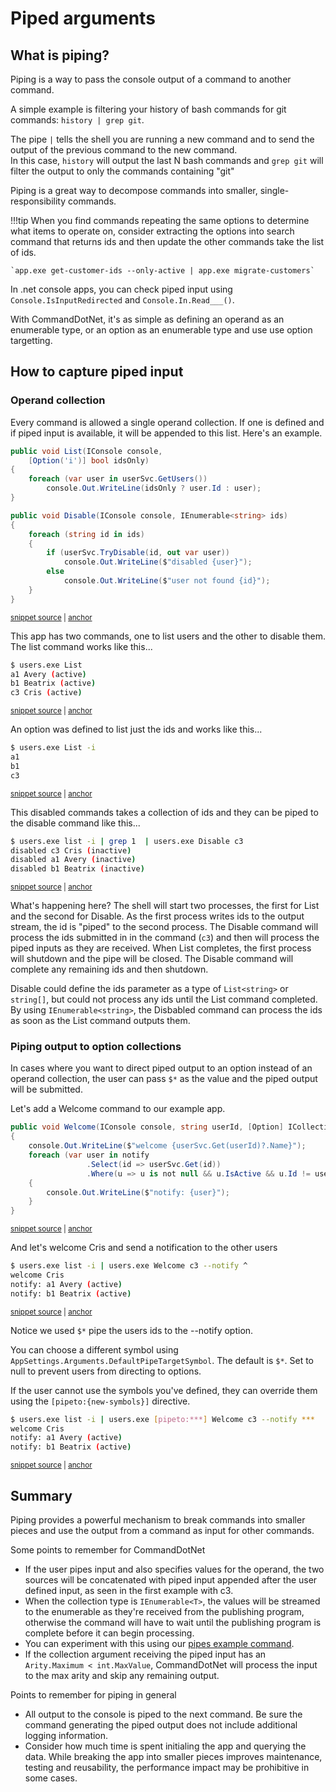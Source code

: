 # Piped arguments

## What is piping?
Piping is a way to pass the console output of a command to another command.

A simple example is filtering your history of bash commands for git commands: `history | grep git`.

The pipe `|` tells the shell you are running a new command and to send the output of the previous command to the new command.  
In this case, `history` will output the last N bash commands and `grep git` will filter the output to only the commands containing "git"

Piping is a great way to decompose commands into smaller, single-responsibility commands.

!!!tip
    When you find commands repeating the same options to determine what items to operate on, consider extracting the options into search command that returns ids and then update the other commands take the list of ids. 

    `app.exe get-customer-ids --only-active | app.exe migrate-customers`

In .net console apps, you can check piped input using `Console.IsInputRedirected` and `Console.In.Read___()`. 

With CommandDotNet, it's as simple as defining an operand as an enumerable type, or an option as an enumerable type and use use option targetting.

## How to capture piped input

### Operand collection

Every command is allowed a single operand collection. If one is defined and if piped input is available, it will be appended to this list. Here's an example.

<!-- snippet: piped_arguments -->
<a id='snippet-piped_arguments'></a>
```cs
public void List(IConsole console,
    [Option('i')] bool idsOnly)
{
    foreach (var user in userSvc.GetUsers())
        console.Out.WriteLine(idsOnly ? user.Id : user);
}

public void Disable(IConsole console, IEnumerable<string> ids)
{
    foreach (string id in ids)
    {
        if (userSvc.TryDisable(id, out var user))
            console.Out.WriteLine($"disabled {user}");
        else
            console.Out.WriteLine($"user not found {id}");
    }
}
```
<sup><a href='https://github.com/bilal-fazlani/commanddotnet/blob/master/CommandDotNet.DocExamples/Arguments/Values/Piped_Arguments.cs#L15-L33' title='Snippet source file'>snippet source</a> | <a href='#snippet-piped_arguments' title='Start of snippet'>anchor</a></sup>
<!-- endSnippet -->

This app has two commands, one to list users and the other to disable them. The list command works like this...

<!-- snippet: piped_arguments_list -->
<a id='snippet-piped_arguments_list'></a>
```bash
$ users.exe List
a1 Avery (active)
b1 Beatrix (active)
c3 Cris (active)
```
<sup><a href='https://github.com/bilal-fazlani/commanddotnet/blob/master/CommandDotNet.DocExamples/BashSnippets/piped_arguments_list.bash#L1-L6' title='Snippet source file'>snippet source</a> | <a href='#snippet-piped_arguments_list' title='Start of snippet'>anchor</a></sup>
<!-- endSnippet -->

An option was defined to list just the ids and works like this...

<!-- snippet: piped_arguments_list_ids_only -->
<a id='snippet-piped_arguments_list_ids_only'></a>
```bash
$ users.exe List -i
a1
b1
c3
```
<sup><a href='https://github.com/bilal-fazlani/commanddotnet/blob/master/CommandDotNet.DocExamples/BashSnippets/piped_arguments_list_ids_only.bash#L1-L6' title='Snippet source file'>snippet source</a> | <a href='#snippet-piped_arguments_list_ids_only' title='Start of snippet'>anchor</a></sup>
<!-- endSnippet -->

This disabled commands takes a collection of ids and they can be piped to the disable command like this...

<!-- snippet: piped_arguments_disable -->
<a id='snippet-piped_arguments_disable'></a>
```bash
$ users.exe list -i | grep 1  | users.exe Disable c3
disabled c3 Cris (inactive)
disabled a1 Avery (inactive)
disabled b1 Beatrix (inactive)
```
<sup><a href='https://github.com/bilal-fazlani/commanddotnet/blob/master/CommandDotNet.DocExamples/BashSnippets/piped_arguments_disable.bash#L1-L6' title='Snippet source file'>snippet source</a> | <a href='#snippet-piped_arguments_disable' title='Start of snippet'>anchor</a></sup>
<!-- endSnippet -->

What's happening here? The shell will start two processes, the first for List and the second for Disable. As the first process writes ids to the output stream, the id is "piped" to the second process. The Disable command will process the ids submitted in in the command (`c3`) and then will process the piped inputs as they are received. When List completes, the first process will shutdown and the pipe will be closed. The Disable command will complete any remaining ids and then shutdown.

Disable could define the ids parameter as a type of `List<string>` or `string[]`, but could not process any ids until the List command completed. By using `IEnumerable<string>`, the Disbabled command can process the ids as soon as the List command outputs them.

### Piping output to option collections

In cases where you want to direct piped output to an option instead of an operand collection, the user can pass `$*` as the value and the piped output will be submitted.

Let's add a Welcome command to our example app.

<!-- snippet: piped_arguments_options -->
<a id='snippet-piped_arguments_options'></a>
```cs
public void Welcome(IConsole console, string userId, [Option] ICollection<string> notify)
{
    console.Out.WriteLine($"welcome {userSvc.Get(userId)?.Name}");
    foreach (var user in notify
                 .Select(id => userSvc.Get(id))
                 .Where(u => u is not null && u.IsActive && u.Id != userId))
    {
        console.Out.WriteLine($"notify: {user}");
    }
}
```
<sup><a href='https://github.com/bilal-fazlani/commanddotnet/blob/master/CommandDotNet.DocExamples/Arguments/Values/Piped_Arguments.cs#L46-L57' title='Snippet source file'>snippet source</a> | <a href='#snippet-piped_arguments_options' title='Start of snippet'>anchor</a></sup>
<!-- endSnippet -->

And let's welcome Cris and send a notification to the other users

<!-- snippet: piped_arguments_options_notify -->
<a id='snippet-piped_arguments_options_notify'></a>
```bash
$ users.exe list -i | users.exe Welcome c3 --notify ^
welcome Cris
notify: a1 Avery (active)
notify: b1 Beatrix (active)
```
<sup><a href='https://github.com/bilal-fazlani/commanddotnet/blob/master/CommandDotNet.DocExamples/BashSnippets/piped_arguments_options_notify.bash#L1-L6' title='Snippet source file'>snippet source</a> | <a href='#snippet-piped_arguments_options_notify' title='Start of snippet'>anchor</a></sup>
<!-- endSnippet -->

Notice we used `$*` pipe the users ids to the --notify option.

You can choose a different symbol using `AppSettings.Arguments.DefaultPipeTargetSymbol`. The default is `$*`. Set to null to prevent users from directing to options.

If the user cannot use the symbols you've defined, they can override them using the `[pipeto:{new-symbols}]` directive.

<!-- snippet: piped_arguments_options_notify_pipeto_directive -->
<a id='snippet-piped_arguments_options_notify_pipeto_directive'></a>
```bash
$ users.exe list -i | users.exe [pipeto:***] Welcome c3 --notify ***
welcome Cris
notify: a1 Avery (active)
notify: b1 Beatrix (active)
```
<sup><a href='https://github.com/bilal-fazlani/commanddotnet/blob/master/CommandDotNet.DocExamples/BashSnippets/piped_arguments_options_notify_pipeto_directive.bash#L1-L6' title='Snippet source file'>snippet source</a> | <a href='#snippet-piped_arguments_options_notify_pipeto_directive' title='Start of snippet'>anchor</a></sup>
<!-- endSnippet -->

## Summary

Piping provides a powerful mechanism to break commands into smaller pieces and use the output from a command as input for other commands.

Some points to remember for CommandDotNet

* If the user pipes input and also specifies values for the operand, the two sources will be concatenated with piped input appended after the user defined input, as seen in the first example with c3.
* When the collection type is `IEnumerable<T>`, the values will be streamed to the enumerable as they're received from the publishing program, otherwise the command will have to wait until the publishing program is complete before it can begin processing.
* You can experiment with this using our [pipes example command](https://github.com/bilal-fazlani/commanddotnet/blob/master/CommandDotNet.Example/Commands/Pipes.cs).
* If the collection argument receiving the piped input has an `Arity.Maximum < int.MaxValue`, CommandDotNet will process the input to the max arity and skip any remaining output.

Points to remember for piping in general

* All output to the console is piped to the next command. Be sure the command generating the piped output does not include additional logging information.
* Consider how much time is spent initialing the app and querying the data. While breaking the app into smaller pieces improves maintenance, testing and reusability, the performance impact may be prohibitive in some cases.
